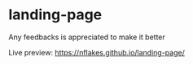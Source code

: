 # landing-page

Any feedbacks is appreciated to make it better

Live preview: https://nflakes.github.io/landing-page/